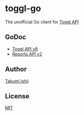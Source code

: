 toggl-go
====

The unofficial Go client for [Toggl API](https://github.com/toggl/toggl_api_docs)

## GoDoc

* [Toggl API v8](https://godoc.org/github.com/it-akumi/toggl-go/toggl)
* [Reports API v2](https://godoc.org/github.com/it-akumi/toggl-go/reports)

## Author

[Takumi Ishii](https://github.com/it-akumi)

## License

[MIT](https://github.com/it-akumi/toggl-go/blob/master/LICENSE)
